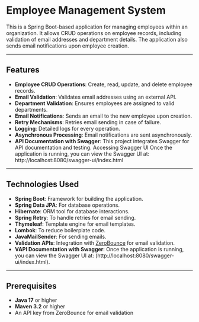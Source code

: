 # Employee Management System

This is a Spring Boot-based application for managing employees within an organization. It allows CRUD operations on employee records, including validation of email addresses and department details. The application also sends email notifications upon employee creation.

---

## Features

- **Employee CRUD Operations**: Create, read, update, and delete employee records.
- **Email Validation**: Validates email addresses using an external API.
- **Department Validation**: Ensures employees are assigned to valid departments.
- **Email Notifications**: Sends an email to the new employee upon creation.
- **Retry Mechanisms**: Retries email sending in case of failure.
- **Logging**: Detailed logs for every operation.
- **Asynchronous Processing**: Email notifications are sent asynchronously.
- **API Documentation with Swagger**: This project integrates Swagger for API documentation and testing.
Accessing Swagger UI
Once the application is running, you can view the Swagger UI at:
http://localhost:8080/swagger-ui/index.html
---

## Technologies Used

- **Spring Boot**: Framework for building the application.
- **Spring Data JPA**: For database operations.
- **Hibernate**: ORM tool for database interactions.
- **Spring Retry**: To handle retries for email sending.
- **Thymeleaf**: Template engine for email templates.
- **Lombok**: To reduce boilerplate code.
- **JavaMailSender**: For sending emails.
- **Validation APIs**: Integration with [ZeroBounce](https://www.zerobounce.net) for email validation.
- **VAPI Documentation with Swagger**: Once the application is running, you can view the Swagger UI at:
(http://localhost:8080/swagger-ui/index.html).

---

## Prerequisites

- **Java 17** or higher
- **Maven 3.2** or higher
- An API key from ZeroBounce for email validation

